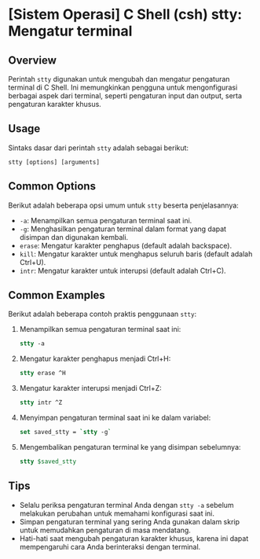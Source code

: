 # [Sistem Operasi] C Shell (csh) stty: Mengatur terminal

## Overview
Perintah `stty` digunakan untuk mengubah dan mengatur pengaturan terminal di C Shell. Ini memungkinkan pengguna untuk mengonfigurasi berbagai aspek dari terminal, seperti pengaturan input dan output, serta pengaturan karakter khusus.

## Usage
Sintaks dasar dari perintah `stty` adalah sebagai berikut:
```
stty [options] [arguments]
```

## Common Options
Berikut adalah beberapa opsi umum untuk `stty` beserta penjelasannya:
- `-a`: Menampilkan semua pengaturan terminal saat ini.
- `-g`: Menghasilkan pengaturan terminal dalam format yang dapat disimpan dan digunakan kembali.
- `erase`: Mengatur karakter penghapus (default adalah backspace).
- `kill`: Mengatur karakter untuk menghapus seluruh baris (default adalah Ctrl+U).
- `intr`: Mengatur karakter untuk interupsi (default adalah Ctrl+C).

## Common Examples
Berikut adalah beberapa contoh praktis penggunaan `stty`:

1. Menampilkan semua pengaturan terminal saat ini:
   ```csh
   stty -a
   ```

2. Mengatur karakter penghapus menjadi Ctrl+H:
   ```csh
   stty erase ^H
   ```

3. Mengatur karakter interupsi menjadi Ctrl+Z:
   ```csh
   stty intr ^Z
   ```

4. Menyimpan pengaturan terminal saat ini ke dalam variabel:
   ```csh
   set saved_stty = `stty -g`
   ```

5. Mengembalikan pengaturan terminal ke yang disimpan sebelumnya:
   ```csh
   stty $saved_stty
   ```

## Tips
- Selalu periksa pengaturan terminal Anda dengan `stty -a` sebelum melakukan perubahan untuk memahami konfigurasi saat ini.
- Simpan pengaturan terminal yang sering Anda gunakan dalam skrip untuk memudahkan pengaturan di masa mendatang.
- Hati-hati saat mengubah pengaturan karakter khusus, karena ini dapat mempengaruhi cara Anda berinteraksi dengan terminal.